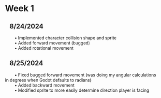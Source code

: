 # Week 1<br />
## &nbsp;&nbsp;&nbsp;8/24/2024<br />
&nbsp;&nbsp;&nbsp;&nbsp;&nbsp;&nbsp;&nbsp;&nbsp;• Implemented character collision shape and sprite<br />
&nbsp;&nbsp;&nbsp;&nbsp;&nbsp;&nbsp;&nbsp;&nbsp;• Added forward movement (bugged)<br />
&nbsp;&nbsp;&nbsp;&nbsp;&nbsp;&nbsp;&nbsp;&nbsp;• Added rotational movement<br />
## &nbsp;&nbsp;&nbsp;8/25/2024<br />
&nbsp;&nbsp;&nbsp;&nbsp;&nbsp;&nbsp;&nbsp;&nbsp;• Fixed bugged forward movement (was doing my angular calculations in degrees when Godot defaults to radians)<br />
&nbsp;&nbsp;&nbsp;&nbsp;&nbsp;&nbsp;&nbsp;&nbsp;• Added backward movement<br />
&nbsp;&nbsp;&nbsp;&nbsp;&nbsp;&nbsp;&nbsp;&nbsp;• Modified sprite to more easily determine direction player is facing<br />
